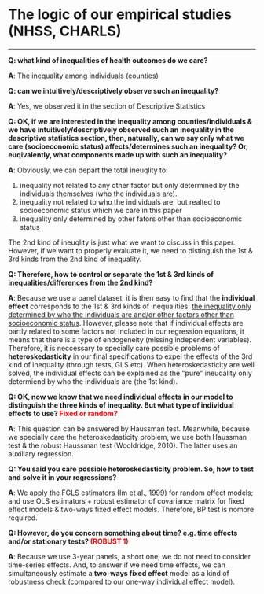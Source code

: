 <!-- encoding UTF-8 -->
# The logic of our empirical studies (NHSS, CHARLS)
<!-- author: Tianhao Zhao -->
<!-- date: Dec 21 2018 -->
--------------
**Q: what kind of inequalities of health outcomes do we care?**

**A**: The inequality among individuals (counties)

**Q: can we intuitively/descriptively observe such an inequality?**

**A**: Yes, we observed it in the section of Descriptive Statistics
                                                                                       
**Q: OK, if we are interested in the inequality among counties/individuals & we have intuitively/descriptively observed such an inequality in the descriptive statistics section, then, naturally, can we say only what we care (socioeconomic status) affects/determines such an inequality? Or, euqivalently, what components made up with such an inequality?**

**A**: Obviously, we can depart the total ineuqlity to:

1. inequality not related to any other factor but only determined by the individuals themselves (who the individuals are).
2. inequality not related to who the individuals are, but realted to socioeconomic status which we care in this paper
3. inequality only determined by other fators other than socioeconomic status
   
The 2nd kind of ineuqlity is just what we want to discuss in this paper. However, if we want to properly evaluate it, we need to distinguish the 1st & 3rd kinds from the 2nd kind of inequality.

**Q: Therefore, how to control or separate the 1st & 3rd kinds of inequalities/differences from the 2nd kind?**

**A**: Because we use a panel dataset, it is then easy to find that the **individual effect** corresponds to the 1st & 3rd kinds of inequalities: <u>the inequality only determined by who the individuals are and/or other factors other than socioeconomic status</u>.
However, please note that if individual effects are partly related to some factors not included in our regression equations, it means that there is a type of endogeneity (missing independent variables).
Therefore, it is neccessary to specially care possible problems of **heteroskedasticity** in our final specifications to expel the effects of the 3rd kind of inequality (through tests, GLS etc).
When heteroskedasticity are well solved, the individual effects can be explained as the "pure" ineuqality only determiend by who the individuals are (the 1st kind).




**Q: OK, now we know that we need individual effects in our model to distinguish the three kinds of inequality. But what type of individual effects to use? <font color=red>Fixed or random?</font>**

**A**: This question can be answered by Haussman test.
Meanwhile, because we specially care the heteroskedasticity problem,
we use both Haussman test & the robust Haussman test (Wooldridge, 2010).
The latter uses an auxiliary regression.

**Q: You said you care possible heteroskedasticity problem. So, how to test and solve it in your regressions?**

**A**: We apply the FGLS estimators (Im et al., 1999) for random effect models;
and use OLS estimators + robust estimator of covariance matrix for fixed effect models & two-ways fixed effect models.
Therefore, BP test is nomore required.

**Q: However, do you concern something about time? e.g. time effects and/or stationary tests? <font color=red>(ROBUST 1)</font>**

**A**: Because we use 3-year panels, a short one, we do not need to consider time-series effects.
And, to answer if we need time effects, we can simultaneously estimate a **two-ways fixed effect** model as a kind of robustness check (compared to our one-way individual effect model).





















